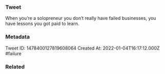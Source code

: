 ### Tweet
When you’re a solopreneur you don’t really have failed businesses, you have lessons you got paid to learn.

### Metadata
Tweet ID: 1478400127819608064
Created At: 2022-01-04T16:17:12.000Z
#failure 

### Related

